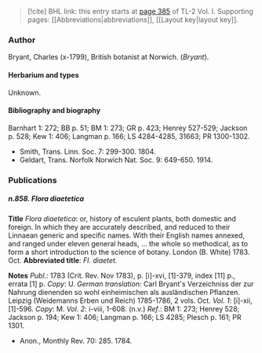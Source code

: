 > [!cite] BHL link: this entry starts at [page 385](https://www.biodiversitylibrary.org/item/103414#page/433/mode/1up) of TL-2 Vol. I.
> Supporting pages: [[Abbreviations|abbreviations]], [[Layout key|layout key]].

### Author

Bryant, Charles (x-1799), British botanist at Norwich. (*Bryant*).

#### Herbarium and types

Unknown.

#### Bibliography and biography

Barnhart 1: 272; BB p. 51; BM 1: 273; GR p. 423; Henrey 527-529; Jackson p. 528; Kew 1: 406; Langman p. 166; LS 4284-4285, 31663; PR 1300-1302.
- Smith, Trans. Linn. Soc. 7: 299-300. 1804.
- Geldart, Trans. Norfolk Norwich Nat. Soc. 9: 649-650. 1914.

### Publications

##### n.858. Flora diaetetica

**Title**
*Flora diaetetica*: or, history of esculent plants, both domestic and foreign. In which they are accurately described, and reduced to their Linnaean generic and specific names. With their English names annexed, and ranged under eleven general heads, ... the whole so methodical, as to form a short introduction to the science of botany. London (B. White) 1783. Oct.
**Abbreviated title**: *Fl. diaetet.*

**Notes**
*Publ*.: 1783 (Crit. Rev. Nov 1783), p. \[i\]-xvi, \[1\]-379, index \[11\] p., errata \[1\] p.
*Copy*: U.
*German translation*: Carl Bryant's Verzeichniss der zur Nahrung dienenden so wohl einheimischen als ausländischen Pflanzen. Leipzig (Weidemanns Erben und Reich) 1785-1786, 2 vols. Oct.
*Vol. 1*: \[i\]-xii, \[1\]-596. *Copy*: M.
*Vol. 2*: i-viii, 1-608. (n.v.)
*Ref*.: BM 1: 273; Henrey 528; Jackson p. 194; Kew 1: 406; Langman p. 166; LS 4285; Plesch p. 161; PR 1301.
- Anon., Monthly Rev. 70: 285. 1784.

